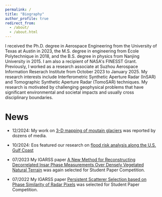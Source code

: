```yaml
---
permalink: /
title: "Biography"
author_profile: true
redirect_from: 
  - /about/
  - /about.html
---
```


I received the Ph.D. degree in Aerospace Engineering from the University of Texas at Austin in 2023, the M.S. degree in engineering from École Polytechnique in 2018, and the B.S. degree in physics from Nanjing University in 2015. I am also a recipient of NASA's FINESST Grant. Previously, I worked as a research associate at Suzhou Aerospace Information Reserach Institute from October 2023 to January 2025. My research interests include Interferometric Synthetic Aperture Radar (InSAR) and Tomographic Synthetic Aperture Radar (TomoSAR) techniques. My research is motivated by challenging geophysical problems that have significant environmental and societal impacts and usually cross disciplinary boundaries.


News
======
* 12/2024: My work on [3-D mapping of moutain glaciers](https://tech.gmw.cn/2024-12/20/content_37748348.htm) was reported by dozens of media.

* 10/2024: Eos featured our research on [flood risk analysis along the U.S. Gulf Coast](https://eos.org/research-spotlights/subtle-coastal-sinking-raises-storm-surge-risks)

* 07/2023 My IGARSS paper [A New Method for Reconstructing Decorrelated Insar Phase Measurements Over Densely Vegetated Natural Terrain](https://doi.org/10.1109/IGARSS52108.2023.10282116) was again selected for Student Paper Competition.

* 07/2022 My IGARSS paper [Persistent Scatterer Selection based on Phase Similarity of Radar Pixels](https://doi.org/10.1109/IGARSS46834.2022.9884255) was selected for Student Paper Competition.